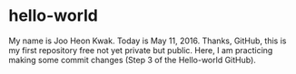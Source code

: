 # hello-world
My name is Joo Heon Kwak. Today is May 11, 2016. Thanks, GitHub, this is my first repository free not yet private but public.
Here, I am practicing making some commit changes (Step 3 of the Hello-world GitHub).
